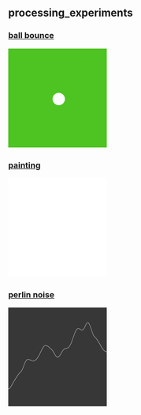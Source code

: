 ## processing_experiments

### [ball bounce](https://github.com/alexthescott/processing_experiments/tree/main/ball_bounce_py)

<img src="./ball_bounce_py/ball_bounce_0/ball_bounce_0.gif">

### [painting](https://github.com/alexthescott/processing_experiments/tree/main/paint_app_py)

<img src="./paint_app_py/complex_paint_app/complex_paint_app.gif">

### [perlin noise](https://github.com/alexthescott/processing_experiments/tree/main/perlin_noise_py) 

<img height="200" src="./perlin_noise_py/perlin_1d_0/perlin_1d_0.gif">